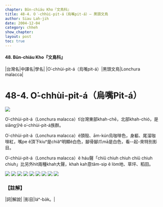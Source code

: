 ```yaml
---
chapter: Bûn-chiáu Kho『文鳥科』
title: 48-4. O͘-chhùi-pit-á（烏嘴pit-á）— 黑頭文鳥
author: Siau Lah-jih
date: 2004-12-04    
category: chheh
show_chapter: 
layout: post
toc: true
---
```


#### 48. Bûn-chiáu Kho『文鳥科』


|台灣名|中譯名|學名|
|O͘-chhùi-pit-á（烏嘴pit-á）|黑頭文鳥|Lonchura malacca|


# 48-4. O͘-chhùi-pit-á（烏嘴Pit-á）

![](../too5/48/48-4-8.黑頭文鳥.jpg)


O͘-chhùi-pit-á（Lonchura malacca）tī台灣東部khah-chē，北部khah-chió，是siāng少ê o͘-chhùi-pit-á族群。

O͘-chhùi-pit-á（Lonchura malacca）ê頭殼、ām-kún烏咖啡色，身軀、尾溜咖啡紅，嘴pe ê頂下kiuⁿ是chiâⁿ明顯ê白色，腳骨腳爪mā是白色，看--起-來特別影目。

O͘-chhùi-pit-á（Lonchura malacca）ê háu聲「chiŭ chiuh chiuh chiŭ chiuh chiuh」比另外hit兩種khah大聲，khah kah意tâm-sip ê lòm地、草坪、稻田。



![](../too5/48/48-4-10.黑頭文鳥.jpg)
![](../too5/48/48-4-9.黑頭文鳥.jpg)
![](../too5/48/48-4-1.黑頭文鳥.jpg)
![](../too5/48/48-4-7.黑頭文鳥.jpg)
![](../too5/48/48-4-6.黑頭文鳥.jpg)
![](../too5/48/48-4-2.黑頭文鳥.jpg)
![](../too5/48/48-4-3.黑頭文鳥.jpg)
![](../too5/48/48-4-4.黑頭文鳥.jpg)
![](../too5/48/48-4-5.黑頭文鳥.jpg)



### 【註解】

|詞|解說|
|影目|Iáⁿ-ba̍k。|



